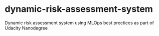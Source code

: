 # dynamic-risk-assessment-system
Dynamic risk assessment system using MLOps best prectices as part of Udacity Nanodegree
